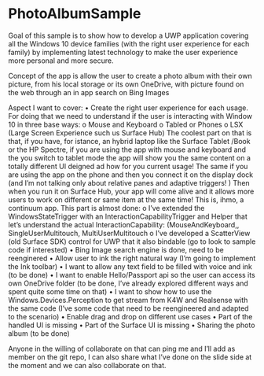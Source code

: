 # PhotoAlbumSample
Goal of this sample is to show how to develop a UWP application covering all the Windows 10 device families (with the right user experience for each family) by implementing latest technology to make the user experience more personal and more secure.

Concept of the app is allow the user to create a photo album with their own picture, from his local storage or its own OneDrive, with picture found on the web through an in app search on Bing Images

Aspect I want to cover:
•	Create the right user experience for each usage. For doing that we need to understand if the user is interacting with Window 10 in three base ways:
o	Mouse and Keyboard
o	Tabled or Phones
o	LSX (Large Screen Experience such us Surface Hub)
The coolest part on that is that, if you have, for istance, an hybrid laptop like the Surface Tablet /Book or the HP Spectre, if you are using the app with mouse and keyboard and the you switch to tablet mode the app will show you the same content on a totally different UI deigned ad how for you current usage!
The same if you are using the app on the phone and then you connect it on the display dock (and I’m not talking only about  relative panes and adaptive triggers! )
Then when you run it on Surface Hub, your app will come alive and it allows more users to work on different or same item at the same time!
This is, ihmo, a continuum app.
This part is almost done:
o	I’ve extended the WindowsStateTrigger with an InteractionCapabilityTrigger and Helper that let’s understand the actual InteractionCapability: (MouseAndKeyboard,,  SingleUserMultitouch,        MultiUserMultitouch 
o	I’ve developed a ScatterView (old Surface SDK) control for UWP that it also bindable (go to look to sample code if interested)
•	Bing Image search engine is done, need to be reenginered
•	Allow user to ink the right natural way (I’m going to implement the Ink toolbar)
•	I want to allow any text field to be filled with voice and ink (to be done)
•	I want to enable Hello/Passport api so the user can access its own OneDrive folder (to be done, I’ve already explored different ways and spent quite some time on that)
•	I want to show how to use the Windows.Devices.Perception to get stream from K4W and Realsense with the same code (I’ve some code that need to be reengineered and adapted to the scenario)
•	Enable drag and drop on different use cases 
•	Part of the handled UI is missing
•	Part of the Surface UI is missing
•	Sharing the photo album (to be done)

Anyone in the willing of collaborate on that can ping me and I’ll add as member on the git repo, I can also share what I’ve done on the slide side at the moment and we can also collaborate on that.
